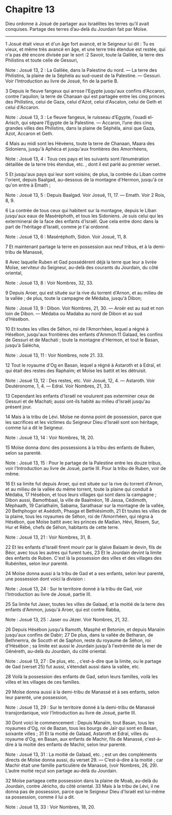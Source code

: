 # Chapitre 13

Dieu ordonne à Josué de partager aux Israélites les terres qu’il avait conquises.
Partage des terres d’au-delà du Jourdain fait par Moïse.

***

1 Josué était vieux et d'un âge fort avancé, et le Seigneur lui dit : Tu es vieux, et même très avancé en âge, et une terre très étendue est restée, qui n'a pas été encore divisée par le sort :2 Savoir, toute la Galilée, la terre des Philistins et toute celle de Gessuri,

<span class="bible-note">Note : </span> Josué 13, 2 : La Galilée, dans la Palestine du nord. ― La terre des Philistins, la plaine de la Séphéla au sud-ouest de la Palestine. ― Gessuri. Voir l’Introduction au livre de Josué, fin de la partie B.

3 Depuis le fleuve fangeux qui arrose l'Egypte jusqu'aux confins d'Accaron, contre l'aquilon; la terre de Chanaan qui est partagée entre les cinq princes des Philistins, celui de Gaza, celui d'Azot, celui d'Ascalon, celui de Geth et celui d'Accaron.

<span class="bible-note">Note : </span> Josué 13, 3 : Le fleuve fangeux, le ruisseau d’Egypte, l’ouadi el-Arisch, qui sépare l’Egypte de la Palestine. ― Accaron, l’une des cinq grandes villes des Philistins, dans la plaine de Séphéla, ainsi que Gaza, Azot, Accaron et Geth.

4 Mais au midi sont les Hévéens, toute la terre de Chanaan, Maara des Sidoniens, jusqu'à Aphéca et jusqu'aux frontières des Amorrhéens,

<span class="bible-note">Note : </span> Josué 13, 4 : Tous ces pays et les suivants sont l’énumération détaillée de la terre très étendue, etc. , dont il est parlé au premier verset.

5 Et jusqu'aux pays qui leur sont voisins; de plus, la contrée du Liban contre l'orient, depuis Baalgad, au-dessous de la montagne d'Hermon, jusqu'à ce qu'on entre à Emath ;

<span class="bible-note">Note : </span> Josué 13, 5 : Depuis Baalgad. Voir Josué, 11, 17. ― Emath. Voir 2 Rois, 8, 9.

6 La contrée de tous ceux qui habitent sur la montagne, depuis le Liban jusqu'aux eaux de Maséréphoth, et tous les Sidoniens. Je suis celui qui les exterminerai de la face des enfants d'Israël. Que cela entre donc dans la part de l'héritage d'Israël, comme je t'ai ordonné.

<span class="bible-note">Note : </span> Josué 13, 6 : Maséréphoth, Sidon. Voir Josué, 11, 8.

7 Et maintenant partage la terre en possession aux neuf tribus, et à la demi-tribu de Manassé,


8 Avec laquelle Ruben et Gad possédèrent déjà la terre que leur a livrée Moïse, serviteur du Seigneur, au-delà des courants du Jourdain, du côté oriental,

<span class="bible-note">Note : </span> Josué 13, 8 : Voir Nombres, 32, 33.

9 Depuis Aroer, qui est située sur la rive du torrent d'Arnon, et au milieu de la vallée ; de plus, toute la campagne de Médaba, jusqu'à Dibon;

<span class="bible-note">Note : </span> Josué 13, 9 : Dibon. Voir Nombres, 21, 30. ― Aroër est au sud et non loin de Dibon. ― Médaba ou Madaba au nord de Dibon et au sud d’Hésébon.

10 Et toutes les villes de Séhon, roi de l'Amorrhéen, lequel a régné à Hésébon, jusqu'aux frontières des enfants d'Ammon:11 Galaad, les confins de Gessuri et de Machati ; toute la montagne d'Hermon, et tout le Basan, jusqu'à Salécha,

<span class="bible-note">Note : </span> Josué 13, 11 : Voir Nombres, note 21. 33.

12 Tout le royaume d'Og en Basan, lequel a régné à Astaroth et à Edraï, et qui était des restes des Raphaïm; et Moïse les battit et les détruisit.

<span class="bible-note">Note : </span> Josué 13, 12 : Des restes, etc. Voir Josué, 12, 4. ― Astaroth. Voir Deutéronome, 1, 4. ― Edraï. Voir Nombres, 21, 33.

13 Cependant les enfants d'Israël ne voulurent pas exterminer ceux de Gessuri et de Machati; aussi ont-ils habité au milieu d'Israël jusqu'au présent jour.


14 Mais à la tribu de Lévi. Moïse ne donna point de possession, parce que les sacrifices et les victimes du Seigneur Dieu d'Israël sont son héritage, comme lui a dit le Seigneur.

<span class="bible-note">Note : </span> Josué 13, 14 : Voir Nombres, 18, 20.


15 Moïse donna donc des possessions à la tribu des enfants de Ruben, selon sa parenté.

<span class="bible-note">Note : </span> Josué 13, 15 : Pour le partage de la Palestine entre les douze tribus, voir l’Introduction au livre de Josué, partie III. Pour la tribu de Ruben, voir de même.

16 Et sa limite fut depuis Aroer, qui est située sur la rive du torrent d'Arnon, et au milieu de la vallée du même torrent, toute la plaine qui conduit à Médaba, 17 Hésébon, et tous leurs villages qui sont dans la campagne ; Dibon aussi, Bamothbaal, la ville de Baalméon, 18 Jassa, Cédimoth, Méphaath, 19 Cariathaïm, Sabama, Sarathasar sur la montagne de la vallée, 20 Bethphogor et Asédoth, Phasga et Bethiésimoth, 21 Et toutes les villes de la plaine, tous les royaumes de Séhon, roi de l'Amorrhéen, qui régna à Hésébon, que Moïse battit avec les princes de Madian, Hévi, Résem, Sur, Hur et Rébé, chefs de Séhon, habitants de cette terre.

<span class="bible-note">Note : </span> Josué 13, 21 : Voir Nombres, 31, 8.

22 Et les enfants d'Israël firent mourir par le glaive Balaam le devin, fils de Béor, avec tous les autres qui furent tués, 23 Et le Jourdain devint la limite des enfants de Ruben. C'est là la possession des villes et des villages des Rubénites, selon leur parenté.


24 Moïse donna aussi à la tribu de Gad et a ses enfants, selon leur parenté, une possession dont voici la division :

<span class="bible-note">Note : </span> Josué 13, 24 : Sur le territoire donné à la tribu de Gad, voir l’Introduction au livre de Josué, partie III.

25 Sa limite fut Jaser, toutes les villes de Galaad, et la moitié de la terre des enfants d'Ammon, jusqu'à Aroer, qui est contre Rabba,

<span class="bible-note">Note : </span> Josué 13, 25 : Jaser ou Jézer. Voir Nombres, 21, 32.

26 Depuis Hésébon jusqu'à Ramoth, Masphé et Betonim, et depuis Manaïm jusqu'aux confins de Dabir; 27 De plus, dans la vallée de Betharan, de Bethnemra, de Socoth et de Saphon, reste du royaume de Séhon, roi d'Hésébon ; sa limite est aussi le Jourdain jusqu'à l'extrémité de la mer de Généreth, au-delà du Jourdain, du côté oriental.

<span class="bible-note">Note : </span> Josué 13, 27 : De plus, etc. , c’est-à-dire que la limite, ou le partage de Gad (verset 25) fut aussi, s’étendait aussi dans la vallée, etc.

28 Voilà la possession des enfants de Gad, selon leurs familles, voilà les villes et les villages de ces familles.


29 Moïse donna aussi à la demi-tribu de Manassé et à ses enfants, selon leur parenté, une possession,

<span class="bible-note">Note : </span> Josué 13, 29 : Sur le territoire donné à la demi-tribu de Manassé transjordanique, voir l’Introduction au livre de Josué, partie III.

30 Dont voici le commencement : Depuis Manaïm, tout Basan, tous les royaumes d'Og, roi de Bazan, tous les bourgs de Jaïr qui sont en Basan, soixante villes ; 31 Et la moitié de Galaad, Astaroth et Edraï, villes du royaume d'Og, en Basan, aux enfants de Machir, fils de Manassé, c'est-à-dire à la moitié des enfants de Machir, selon leur parenté.

<span class="bible-note">Note : </span> Josué 13, 31 : La moitié de Galaad, etc. ; est un des compléments directs de Moïse donna aussi, du verset 29. ― C’est-à-dire à la moitié ; car Machir était une famille particulière de Manassé, (voir Nombres, 26, 29). L’autre moitié reçut son partage au-delà du Jourdain.


32 Moïse partagea cette possession dans la plaine de Moab, au-delà du Jourdain, contre Jéricho, du côté oriental. 33 Mais à la tribu de Lévi, il ne donna pas de possession, parce que le Seigneur Dieu d'Israël est lui-même sa possession, comme il lui a dit.

<span class="bible-note">Note : </span> Josué 13, 33 : Voir Nombres, 18, 20.

